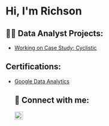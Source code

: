 <h1>Hi, I'm Richson 

<h2>👨‍💻   Data Analyst Projects:</h2>
  
- [Working on Case Study: Cyclistic](https://d18ky98rnyall9.cloudfront.net/aacF81H_TsWnBfNR_x7FIg_36299b28fa0c4a5aba836111daad12f1_DAC8-Case-Study-1.pdf?Expires=1672444800&Signature=hzv6y7M4BerX0H9i~uGJzDfMN58S7ZwKOM-0BHFVejlyN2h9LQIW2hv9~dRCnDrqDjo2JOAL1hKrPUfHw8nZGiEK5XDQFFv8wGiJqmy0AAAnWH0hb0vkAnEyeVSY9rM0YJjPXGAr1FbLdvgISOXd9YtqULMEL2k3MJG8aSVZTS8_&Key-Pair-Id=APKAJLTNE6QMUY6HBC5A)



<h2> Certifications:</h2>

- [Google Data Analytics](https://www.credly.com/badges/9a85fbe4-ebb5-4e86-a5f3-f2804f6d6f61/linked_in_profile)
  <h2> 🤳 Connect with me:</h2>
  
  [<img align="left" alt="richson-owusu | LinkedIn" width="22px" src="https://cdn.jsdelivr.net/npm/simple-icons@v3/icons/linkedin.svg" />][linkedin]

  
  [linkedin]: https://www.linkedin.com/in/richson-owusu-5a7999230/
<!--
